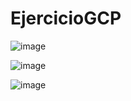 # EjercicioGCP

![image](https://github.com/cristianolaya1/EjercicioGCP/assets/145338030/7d9bade2-b20e-4b3f-9ac0-8d4de33ab6df)

![image](https://github.com/cristianolaya1/EjercicioGCP/assets/145338030/70a273e2-120e-468a-97bf-c750e0c429f0)

![image](https://github.com/cristianolaya1/EjercicioGCP/assets/145338030/f0b3df98-beec-4cc1-8261-2d29447ef733)
